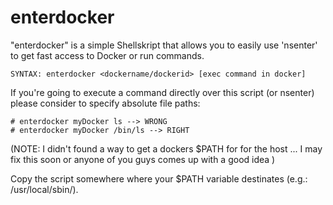 # enterdocker

"enterdocker" is a simple Shellskript that allows you to easily use 'nsenter' to get fast access to Docker or run commands.

`SYNTAX: enterdocker <dockername/dockerid> [exec command in docker]`

If you're going to execute a command directly over this script (or nsenter) please consider to specify absolute file paths:

```
# enterdocker myDocker ls --> WRONG
# enterdocker myDocker /bin/ls --> RIGHT
```

(NOTE: I didn't found a way to get a dockers $PATH for for the host ... I may fix this soon or anyone of you guys comes up with a good idea )



Copy the script somewhere where your $PATH variable destinates (e.g.: /usr/local/sbin/).
